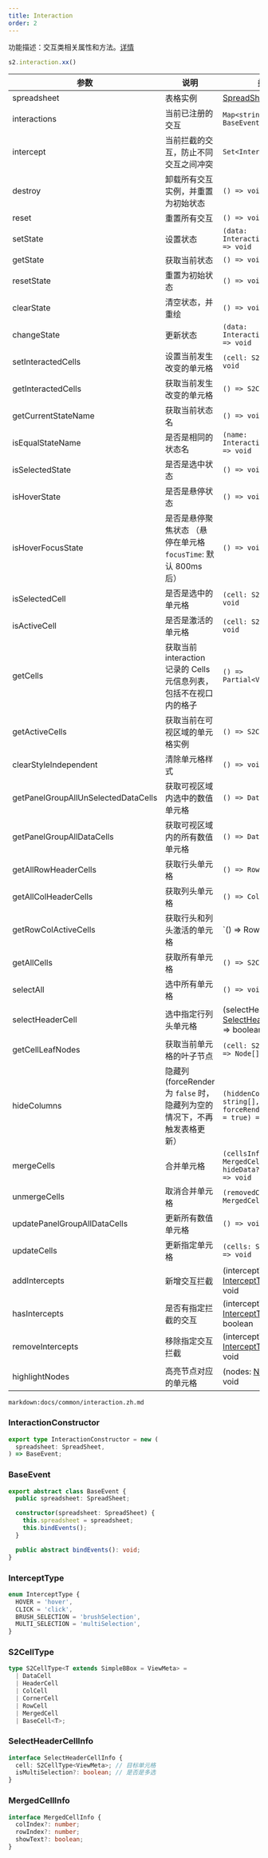 ```yaml
---
title: Interaction
order: 2
---
```


功能描述：交互类相关属性和方法。[详情](https://github.com/antvis/S2/blob/master/packages/s2-core/src/interaction/root.ts)

```ts
s2.interaction.xx()
```

| 参数 | 说明 | 类型 |
| --- | --- | --- |
| spreadsheet | 表格实例 | [SpreadSheet](/zh/docs/api/basic-class/spreadsheet) |
| interactions | 当前已注册的交互 | `Map<string, BaseEvent>` |
| intercept | 当前拦截的交互，防止不同交互之间冲突 | `Set<Intercept>` |
| destroy | 卸载所有交互实例，并重置为初始状态 | `() => void` |
| reset | 重置所有交互 | `() => void` |
| setState | 设置状态 | `(data: InteractionStateInfo) => void` |
| getState | 获取当前状态 | `() => void` |
| resetState | 重置为初始状态 | `() => void` |
| clearState | 清空状态，并重绘 | `() => void` |
| changeState | 更新状态 | `(data: InteractionStateInfo) => void` |
| setInteractedCells | 设置当前发生改变的单元格 | `(cell: S2CellType) => void` |
| getInteractedCells | 获取当前发生改变的单元格 | `() => S2CellType[]` |
| getCurrentStateName | 获取当前状态名 | `() => void` |
| isEqualStateName | 是否是相同的状态名 | `(name: InteractionStateName) => void` |
| isSelectedState | 是否是选中状态 | `() => void` |
| isHoverState | 是否是悬停状态 | `() => void` |
| isHoverFocusState | 是否是悬停聚焦状态 （悬停在单元格 `focusTime`: 默认 800ms 后） | `() => void` |
| isSelectedCell | 是否是选中的单元格 | `(cell: S2CellType) => void` |
| isActiveCell | 是否是激活的单元格 | `(cell: S2CellType) => void` |
| getCells | 获取当前 interaction 记录的 Cells 元信息列表，包括不在视口内的格子 | `() => Partial<ViewMeta>[]` |
| getActiveCells | 获取当前在可视区域的单元格实例 | `() => S2CellType[]` |
| clearStyleIndependent | 清除单元格样式 | `() => void` |
| getPanelGroupAllUnSelectedDataCells | 获取可视区域内选中的数值单元格 | `() => DataCell[]` |
| getPanelGroupAllDataCells | 获取可视区域内的所有数值单元格 | `() => DataCell[]` |
| getAllRowHeaderCells | 获取行头单元格 | `() => RowCell[]` |
| getAllColHeaderCells | 获取列头单元格 | `() => ColCell[]` |
| getRowColActiveCells | 获取行头和列头激活的单元格 | `() => RowCell[] | ColCell[]` |
| getAllCells | 获取所有单元格 | `() => S2CellType[]` |
| selectAll | 选中所有单元格 | `() => void` |
| selectHeaderCell | 选中指定行列头单元格 | (selectHeaderCellInfo: [SelectHeaderCellInfo](#selectheadercellinfo)) => boolean |
| getCellLeafNodes | 获取当前单元格的叶子节点 | `(cell: S2CellType[]) => Node[]` |
| hideColumns | 隐藏列 (forceRender 为 `false` 时，隐藏列为空的情况下，不再触发表格更新） | `(hiddenColumnFields: string[], forceRender?: boolean = true) => void` |
| mergeCells | 合并单元格 | `(cellsInfo?: MergedCellInfo[], hideData?: boolean) => void` |
| unmergeCells | 取消合并单元格 | `(removedCells: MergedCell[]) => void` |
| updatePanelGroupAllDataCells | 更新所有数值单元格 | `() => void` |
| updateCells | 更新指定单元格 | `(cells: S2CellType[]) => void` |
| addIntercepts | 新增交互拦截 | (interceptTypes: [InterceptType](#intercepttype)[]) => void |
| hasIntercepts | 是否有指定拦截的交互 | (interceptTypes: [InterceptType](#intercepttype)[]) => boolean |
| removeIntercepts | 移除指定交互拦截 | (interceptTypes: [InterceptType](#intercepttype)[]) => void |
| highlightNodes | 高亮节点对应的单元格 | (nodes: [Node](/zh/docs/api/basic-class/node)[]) => void |

`markdown:docs/common/interaction.zh.md`

### InteractionConstructor

```ts
export type InteractionConstructor = new (
  spreadsheet: SpreadSheet,
) => BaseEvent;

```

### BaseEvent

```ts
export abstract class BaseEvent {
  public spreadsheet: SpreadSheet;

  constructor(spreadsheet: SpreadSheet) {
    this.spreadsheet = spreadsheet;
    this.bindEvents();
  }

  public abstract bindEvents(): void;
}
```

### InterceptType

```ts
enum InterceptType {
  HOVER = 'hover',
  CLICK = 'click',
  BRUSH_SELECTION = 'brushSelection',
  MULTI_SELECTION = 'multiSelection',
}
```

### S2CellType

```ts
type S2CellType<T extends SimpleBBox = ViewMeta> =
  | DataCell
  | HeaderCell
  | ColCell
  | CornerCell
  | RowCell
  | MergedCell
  | BaseCell<T>;
```

### SelectHeaderCellInfo

```ts
interface SelectHeaderCellInfo {
  cell: S2CellType<ViewMeta>; // 目标单元格
  isMultiSelection?: boolean; // 是否是多选
}
```

### MergedCellInfo

```ts
interface MergedCellInfo {
  colIndex?: number;
  rowIndex?: number;
  showText?: boolean;
}
```
